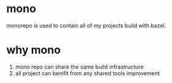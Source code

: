 # mono

monorepo is used to contain all of my projects build with bazel.

# why mono

1. mono repo can share the same build infrastructure
2. all project can benifit from any shared tools improvement
